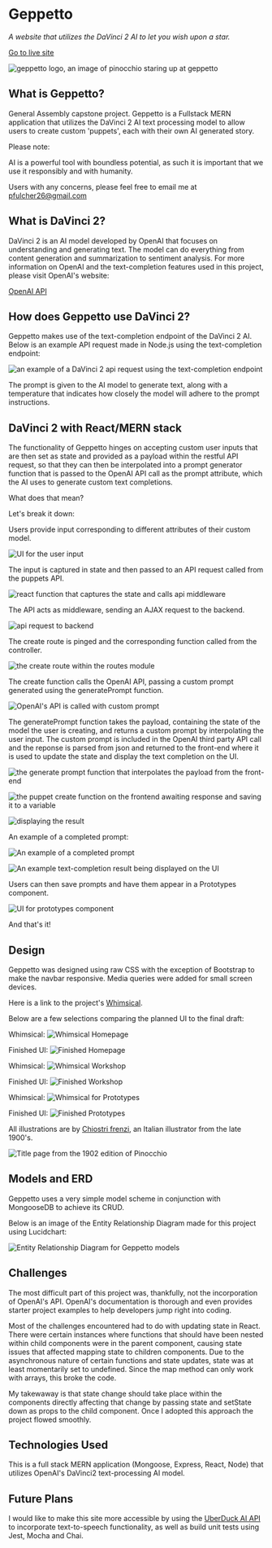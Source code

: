 # **Geppetto**

*A website that utilizes the DaVinci 2 AI to let you wish upon a star.*

<a  href="https://geppettoapp.herokuapp.com/home"  target="_blank">Go to live site</a>

![geppetto logo, an image of pinocchio staring up at geppetto](https://i.imgur.com/tzGCXcl.png)


## What is Geppetto?  

General Assembly capstone project.  Geppetto is a Fullstack MERN application that utilizes the DaVinci 2 AI text processing model to allow users to create custom 'puppets', each with their own AI generated story. 

Please note: 

AI is a powerful tool with boundless potential, as such it is important that we use it responsibly and with humanity.

Users with any concerns, please feel free to email me at pfulcher26@gmail.com 

## What is DaVinci 2?

DaVinci 2 is an AI model developed by OpenAI that focuses on understanding and generating text.  The model can do everything from content generation and summarization to sentiment analysis.  For more information on OpenAI and the text-completion features used in this project, please visit OpenAI's website:

<a  href="https://beta.openai.com/"  target="_blank">OpenAI API</a>

## How does Geppetto use DaVinci 2?

Geppetto makes use of the text-completion endpoint of the DaVinci 2 AI.  Below is an example API request made in Node.js using the text-completion endpoint: 

![an example of a DaVinci 2 api request using the text-completion endpoint](https://i.imgur.com/m5nzs53.png)

The prompt is given to the AI model to generate text, along with a temperature that indicates how closely the model will adhere to the prompt instructions. 

## DaVinci 2 with React/MERN stack

The functionality of Geppetto hinges on accepting custom user inputs that are then set as state and provided as a payload within the restful API request, so that they can then be interpolated into a prompt generator function that is passed to the OpenAI API call as the prompt attribute, which the AI uses to generate custom text completions. 

What does that mean? 

Let's break it down:

Users provide input corresponding to different attributes of their custom model.  

![UI for the user input](https://i.imgur.com/eKwra8s.png)

The input is captured in state and then passed to an API request called from the puppets API.

![react function that captures the state and calls api middleware](https://i.imgur.com/Quuf7GO.png)

The API acts as middleware, sending an AJAX request to the backend. 

![api request to backend](https://i.imgur.com/dJyM5ff.png)

The create route is pinged and the corresponding function called from the controller. 

![the create route within the routes module](https://i.imgur.com/F7TPwsX.png)

The create function calls the OpenAI API, passing a custom prompt generated using the generatePrompt function.  

![OpenAI's API is called with custom prompt](https://i.imgur.com/kEJoMvh.png)

The generatePrompt function takes the payload, containing the state of the model the user is creating, and returns a custom prompt by interpolating the user input.  The custom prompt is included in the OpenAI third party API call and the reponse is parsed from json and returned to the front-end where it is used to update the state and display the text completion on the UI. 

![the generate prompt function that interpolates the payload from the front-end](https://i.imgur.com/3FaqQh2.png)

![the puppet create function on the frontend awaiting response and saving it to a variable](https://i.imgur.com/C5y18a9.png)

![displaying the result](https://i.imgur.com/fK4uqGF.png)

An example of a completed prompt: 

![An example of a completed prompt](https://i.imgur.com/WI63OJK.png)

![An example text-completion result being displayed on the UI](https://i.imgur.com/8Ccv7VF.png)

Users can then save prompts and have them appear in a Prototypes component. 

![UI for prototypes component](https://i.imgur.com/uubJIia.png)

And that's it! 

## Design 

Geppetto was designed using raw CSS with the exception of Bootstrap to make the navbar responsive.  Media queries were added for small screen devices.  

Here is a link to the project's <a  href="https://whimsical.com/gepetto-FRkCLFx9oahpjUKvNBzssa"  target="_blank">Whimsical</a>.

Below are a few selections comparing the planned UI to the final draft:

Whimsical:
![Whimsical Homepage](https://i.imgur.com/uQtDXPe.png)

Finished UI:
![Finished Homepage](https://i.imgur.com/dy2oc5H.png)

Whimsical:
![Whimsical Workshop](https://i.imgur.com/TsjUIN0.png)

Finished UI: 
![Finished Workshop](https://i.imgur.com/fh1oKfP.png)

Whimsical: 
![Whimsical for Prototypes](https://i.imgur.com/02K7aXq.png)

Finished UI:
![Finished Prototypes](https://i.imgur.com/BxcGfzk.png)

All illustrations are by <a  href="https://en.wikipedia.org/wiki/Carlo_Chiostri"  target="_blank">Chiostri frenzi</a>, an Italian illustrator from the late 1900's. 

![Title page from the 1902 edition of Pinocchio](https://i.imgur.com/EErh0j4.png)

## Models and ERD 
Geppetto uses a very simple model scheme in conjunction with MongooseDB to achieve its CRUD.  

Below is an image of the Entity Relationship Diagram made for this project using Lucidchart:

![Entity Relationship Diagram for Geppetto models](https://i.imgur.com/qUcG1X0.png)

## Challenges 
The most difficult part of this project was, thankfully, not the incorporation of OpenAI's API.  OpenAI's documentation is thorough and even provides starter project examples to help developers jump right into coding.  

Most of the challenges encountered had to do with updating state in React.  There were certain instances where functions that should have been nested within child components were in the parent component, causing state issues that affected mapping state to children components.  Due to the asynchronous nature of certain functions and state updates, state was at least momentarily set to undefined.  Since the map method can only work with arrays, this broke the code.    

My takewaway is that state change should take place within the components directly affecting that change by passing state and setState down as props to the child component.  Once I adopted this approach the project flowed smoothly.  

## Technologies Used 
This is a full stack MERN application (Mongoose, Express, React, Node) that utilizes OpenAI's DaVinci2 text-processing AI model.  

## Future Plans
I would like to make this site more accessible by using the <a  href="https://app.uberduck.ai/" target="_blank">UberDuck AI API</a> to incorporate text-to-speech functionality, as well as build unit tests using Jest,  Mocha and Chai. 

